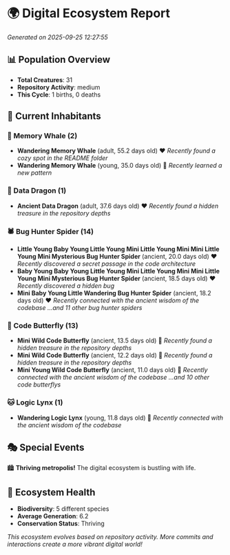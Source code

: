 # 🌍 Digital Ecosystem Report
*Generated on 2025-09-25 12:27:55*

## 📊 Population Overview
- **Total Creatures**: 31
- **Repository Activity**: medium
- **This Cycle**: 1 births, 0 deaths

## 👥 Current Inhabitants

### 🐋 Memory Whale (2)
- **Wandering Memory Whale** (adult, 55.2 days old) ❤️
  *Recently found a cozy spot in the README folder*
- **Wandering Memory Whale** (young, 35.0 days old) 💛
  *Recently learned a new pattern*

### 🐉 Data Dragon (1)
- **Ancient Data Dragon** (adult, 37.6 days old) ❤️
  *Recently found a hidden treasure in the repository depths*

### 🕷️ Bug Hunter Spider (14)
- **Little Young Baby Young Little Young Mini Little Young Mini Mini Little Young Mini Mysterious Bug Hunter Spider** (ancient, 20.0 days old) ❤️
  *Recently discovered a secret passage in the code architecture*
- **Baby Young Baby Young Little Young Mini Little Young Mini Mini Little Young Mini Mysterious Bug Hunter Spider** (ancient, 18.5 days old) ❤️
  *Recently discovered a hidden bug*
- **Mini Baby Young Little Wandering Bug Hunter Spider** (ancient, 18.2 days old) ❤️
  *Recently connected with the ancient wisdom of the codebase*
  *...and 11 other bug hunter spiders*

### 🦋 Code Butterfly (13)
- **Mini Wild Code Butterfly** (ancient, 13.5 days old) 💛
  *Recently found a hidden treasure in the repository depths*
- **Mini Wild Code Butterfly** (ancient, 12.2 days old) 💛
  *Recently found a hidden treasure in the repository depths*
- **Mini Young Wild Code Butterfly** (ancient, 11.0 days old) 💚
  *Recently connected with the ancient wisdom of the codebase*
  *...and 10 other code butterflys*

### 🐱 Logic Lynx (1)
- **Wandering Logic Lynx** (young, 11.8 days old) 💚
  *Recently connected with the ancient wisdom of the codebase*

## 🎭 Special Events

🏙️ **Thriving metropolis!** The digital ecosystem is bustling with life.

## 🔬 Ecosystem Health
- **Biodiversity**: 5 different species
- **Average Generation**: 6.2
- **Conservation Status**: Thriving

*This ecosystem evolves based on repository activity. More commits and interactions create a more vibrant digital world!*